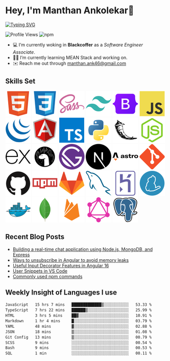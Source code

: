 # Hey, I'm Manthan Ankolekar👋

[![Typing SVG](https://readme-typing-svg.demolab.com?font=Fira+Code&pause=1000&width=435&lines=Front+End+Developer;Learn%2C+Build%2C+Repeat)](https://git.io/typing-svg)

![Profile Views](https://komarev.com/ghpvc/?username=manthanank&color=brightgreen)
![npm](https://img.shields.io/npm/dt/manthanank)
<!-- ![npm](https://img.shields.io/npm/dw/manthanank)
![npm](https://img.shields.io/npm/dm/manthanank)
![npm](https://img.shields.io/npm/dy/manthanank) -->

- 💻 I’m currently woking in **Blackcoffer** as a *Software Engineer Associate*.
- 🧑‍💻 I’m currently learning MEAN Stack and working on.
- ✉️ Reach me out through [manthan.ank46@gmail.com](mailto:manthan.ank46@gmail.com)

## Skills Set

![HTML5](/assets/svg/html.svg)
![CSS3](/assets/svg/css.svg)
![SASS](/assets/svg/sass.svg)
![TailwindCSS](/assets/svg/tailwindcss.svg)
![Bootstrap](/assets/svg/bootstrap.svg)
![JavaScript](/assets/svg/javascript.svg)
![jQuery](/assets/svg/jquery.svg)
![Angular](/assets/svg/angular.svg)
![Typescript](/assets/svg/typescript.svg)
![Python](/assets/svg/python.svg)
![Flask](/assets/svg/flask.svg)
![Node.js](/assets/svg/nodejs.svg)
![Express](/assets/svg/express.svg)
![Deno](/assets/svg/deno.svg)
![Gatsby](/assets/svg/gatsby.svg)
![NextJs](/assets/svg/nextjs.svg)
![Astro](/assets/svg/astro.svg)
![Git](/assets/svg/git.svg)
![GitHub](/assets/svg/github.svg)
![Npm](/assets/svg/npm.svg)
![GitLab](/assets/svg/gitlab.svg)
![MySQL](/assets/svg/mysql.svg)
![Heroku](/assets/svg/heroku.svg)
![Yarn](/assets/svg/yarn.svg)
![Docker](/assets/svg/docker.svg)
![MongoDB](/assets/svg//mongodb.svg)
![Firebase](/assets/svg/firebase.svg)
![GraphQL](/assets/svg/graphql.svg)
![Postgresql](/assets/svg/postgresql.svg)

## Recent Blog Posts

<!-- BLOG-POST-LIST:START -->
- [Building a real-time chat application using Node.js, MongoDB, and Express](https://dev.to/manthanank/building-a-real-time-chat-application-using-nodejs-mongodb-and-express-3bhp)
- [Ways to unsubscribe in Angular to avoid memory leaks](https://dev.to/manthanank/ways-to-unsubscribe-in-angular-to-avoid-memory-leaks-4b06)
- [Useful Input Decorator Features in Angular 16](https://dev.to/manthanank/useful-input-decorator-features-in-angular-16-1og3)
- [User Snippets in VS Code](https://dev.to/manthanank/user-snippets-in-vs-code-1bik)
- [Commonly used npm commands](https://dev.to/manthanank/commonly-used-npm-commands-25ck)
<!-- BLOG-POST-LIST:END -->

## Weekly Insight of Languages I use

<!--START_SECTION:waka-->

```txt
JavaScript   15 hrs 7 mins   █████████████▒░░░░░░░░░░░   53.33 %
TypeScript   7 hrs 22 mins   ██████▒░░░░░░░░░░░░░░░░░░   25.99 %
HTML         3 hrs 5 mins    ██▓░░░░░░░░░░░░░░░░░░░░░░   10.91 %
Markdown     1 hr 4 mins     █░░░░░░░░░░░░░░░░░░░░░░░░   03.79 %
YAML         48 mins         ▓░░░░░░░░░░░░░░░░░░░░░░░░   02.88 %
JSON         18 mins         ▒░░░░░░░░░░░░░░░░░░░░░░░░   01.08 %
Git Config   13 mins         ▒░░░░░░░░░░░░░░░░░░░░░░░░   00.79 %
SCSS         9 mins          ░░░░░░░░░░░░░░░░░░░░░░░░░   00.54 %
Bash         9 mins          ░░░░░░░░░░░░░░░░░░░░░░░░░   00.53 %
SQL          1 min           ░░░░░░░░░░░░░░░░░░░░░░░░░   00.11 %
```

<!--END_SECTION:waka-->
